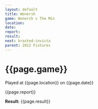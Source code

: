 ```yaml
---
layout: default
title: Wonersh
game: Wonersh v The Min
location: 
date: 
report: 
result: 
next: brasted-invicta
parent: 2012 Fixtures
---
```


# {{page.game}}

Played at {{page.location}} on {{page.date}}

{{page.report}}

**Result:** {{page.result}}

